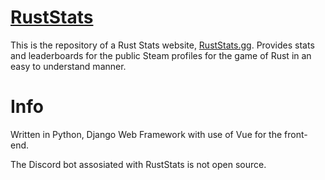 # [RustStats](https://rustStats.gg)
This is the repository of a Rust Stats website, [RustStats.gg](https://ruststats.gg).
Provides stats and leaderboards for the public Steam profiles for the game of Rust in an easy to understand manner.

# Info
Written in Python, Django Web Framework with use of Vue for the front-end.

The Discord bot assosiated with RustStats is not open source.
